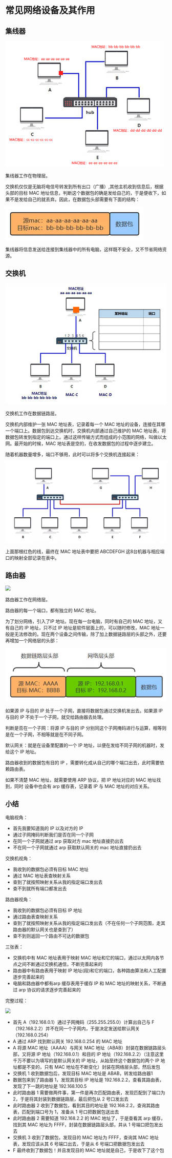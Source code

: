 # 常见网络设备及其作用

## 集线器

![](./img/hub.gif)

集线器工作在物理层。

交换机仅仅是无脑将电信号转发到所有出口（广播）,其他主机收到信息后，根据头部的目标 MAC 地址信息，判断这个数据包的确是发给自己的，于是便收下，如果不是发给自己的就丢弃。因此，在数据包头部需要有下面的结构：

![](./img/mac.png)

集线器将信息发送给连接到集线器中的所有电脑，这样既不安全，又不节省网络资源。

## 交换机

![](./img/switch.gif)

交换机工作在数据链路层。

交换机内部维护一张 MAC 地址表，记录着每一个 MAC 地址的设备，连接在其哪一个端口上。数据包到达交换机时，交换机内部通过自己维护的 MAC 地址表，将数据包转发到指定的端口上。通过这样传输方式而组成的小范围的网络，叫做以太网。最开始的时候，MAC 地址表是空的，在收发数据包的过程中逐步建立。

随着机器数量增多，端口不够用，此时可以将多个交换机连接起来：

![](./img/multi_switch.png)

上面那根红色的线，最终在 MAC 地址表中要把 ABCDEFGH 这8台机器与相应端口的映射全部记录在表中。

## 路由器

![](./img/router.gif)

路由器工作在网络层。

路由器的每一个端口，都有独立的 MAC 地址。

为了划分网络，引入了IP 地址。现在每一台电脑，同时有自己的 MAC 地址，又有自己的 IP 地址，只不过 IP 地址是软件层面上的，可以随时修改，MAC 地址一般是无法修改的。现在两个设备之间传输，除了加上数据链路层的头部之外，还要再增加一个网络层的头部：

![](./img/datalink_net_header.png)

如果源 IP 与目的 IP 处于一个子网，直接将数据包通过交换机发出去。如果源 IP 与目的 IP 不处于一个子网，就交给路由器去处理。

判断是否在一个子网：将源 IP 与目的 IP 分别同这个子网掩码进行与运算，相等则是在一个子网，不相等就是在不同子网。

默认网关：就是在设备里配置的一个 IP 地址，以便在发给不同子网的机器时，发给这个 IP 地址。

路由器收到的数据包有目的 IP ，需要转化成从自己的哪个端口出去，此时需要依赖路由表。

如果不清楚 MAC 地址，就需要使用 ARP 协议，把 IP 地址对应的 MAC 地址找到，同时 设备中也会有 arp 缓存表，记录着 IP 与 MAC 地址的对应关系。

## 小结

电脑视角：

- 首先我要知道我的 IP 以及对方的 IP
- 通过子网掩码判断我们是否在同一个子网
- 在同一个子网就通过 arp 获取对方 mac 地址直接扔出去
- 不在同一个子网就通过 arp 获取默认网关的 mac 地址直接扔出去

交换机视角：

- 我收到的数据包必须有目标 MAC 地址
- 通过 MAC 地址表查映射关系
- 查到了就按照映射关系从我的指定端口发出去
- 查不到就所有端口都发出去

路由器视角：

- 我收到的数据包必须有目标 IP 地址
- 通过路由表查映射关系
- 查到了就按照映射关系从我的指定端口发出去（不在任何一个子网范围，走其路由器的默认网关也是查到了）
- 查不到则返回一个路由不可达的数据包

三张表：

- 交换机中有 MAC 地址表用于映射 MAC 地址和它的端口，通过以太网内各节点之间不断通过交换机通信，不断完善起来的
- 路由器中有路由表用于映射 IP 地址(段)和它的端口，各种路由算法和人工配置逐步完善起来的
- 电脑和路由器中都有arp 缓存表用于缓存 IP 和 MAC 地址的映射关系，不断通过 arp 协议的请求逐步完善起来的

完整过程：

![](./img/contracting.gif)

- 首先 A（192.168.0.1）通过子网掩码（255.255.255.0）计算出自己与 F（192.168.2.2）并不在同一个子网内，于是决定发送给默认网关（192.168.0.254）
- A 通过 ARP 找到默认网关 192.168.0.254 的 MAC 地址
- A 将源 MAC 地址（AAAA）与网关 MAC 地址（ABAB）封装在数据链路层头部，又将源 IP 地址（192.168.0.1）和目的 IP 地址（192.168.2.2）（注意这里千万不要以为填写的是默认网关的 IP 地址，从始至终这个数据包的两个 IP 地址都是不变的，只有 MAC 地址在不断变化）封装在网络层头部，然后发包
- 交换机 1 收到数据包后，发现目标 MAC 地址是 ABAB，转发给路由器1
- 数据包来到了路由器 1，发现其目标 IP 地址是 192.168.2.2，查看其路由表，发现了下一跳的地址是 192.168.100.5
- 此时路由器 1 需要做两件事，第一件是再次匹配路由表，发现匹配到了端口为 2，于是将其封装到数据链路层，最后把包从 2 号口发出去
- 此时路由器 2 收到了数据包，看到其目的地址是 192.168.2.2，查询其路由表，匹配到端口号为 1，准备从 1 号口把数据包送出去
- 此时路由器 2 需要知道 192.168.2.2 的 MAC 地址了，于是查看其 arp 缓存，找到其 MAC 地址为 FFFF，封装在数据链路层头部，并从 1 号端口把包发出去
- 交换机 3 收到了数据包，发现目的 MAC 地址为 FFFF，查询其 MAC 地址表，发现应该从其 6 号端口出去，于是从 6 号端口把数据包发出去
- F 最终收到了数据包！并且发现目的 MAC 地址就是自己，于是收下了这个包

